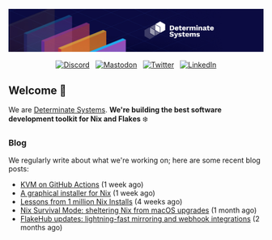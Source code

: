 <p align="center">
  <a href="https://determinate.systems" target="_blank"><img src="https://raw.githubusercontent.com/determinatesystems/.github/main/.github/banner.jpg"></a>
</p>
<p align="center">
  &nbsp;<a href="https://determinate.systems/discord" target="_blank"><img alt="Discord" src="https://img.shields.io/discord/1116012109709463613?style=for-the-badge&logo=discord&logoColor=%23ffffff&label=Discord&labelColor=%234253e8&color=%23e4e2e2"></a>&nbsp;
  &nbsp;<a href="https://hachyderm.io/@determinatesystems" target="_blank"><img alt="Mastodon" src="https://img.shields.io/badge/Mastodon-6468fa?style=for-the-badge&logo=mastodon&logoColor=%23ffffff"></a>&nbsp;
  &nbsp;<a href="https://twitter.com/DeterminateSys" target="_blank"><img alt="Twitter" src="https://img.shields.io/badge/Twitter-303030?style=for-the-badge&logo=x&logoColor=%23ffffff"></a>&nbsp;
  &nbsp;<a href="https://www.linkedin.com/company/determinate-systems" target="_blank"><img alt="LinkedIn" src="https://img.shields.io/badge/LinkedIn-1667be?style=for-the-badge&logo=linkedin&logoColor=%23ffffff"></a>&nbsp;
</p>

## Welcome 👋

We are [Determinate Systems](https://determinate.systems).
**We're building the best software development toolkit for Nix and Flakes** ❄️

### Blog 

We regularly write about what we're working on; here are some recent blog posts:


- [KVM on GitHub Actions](https://determinate.systems/posts/kvm-on-github-actions) (1 week ago)
- [A graphical installer for Nix](https://determinate.systems/posts/graphical-nix-installer) (1 week ago)
- [Lessons from 1 million Nix Installs](https://determinate.systems/posts/lessons-from-1-million-nix-installs) (4 weeks ago)
- [Nix Survival Mode: sheltering Nix from macOS upgrades](https://determinate.systems/posts/nix-survival-mode-on-macos) (1 month ago)
- [FlakeHub updates: lightning-fast mirroring and webhook integrations](https://determinate.systems/posts/flakehub-updates) (2 months ago)
